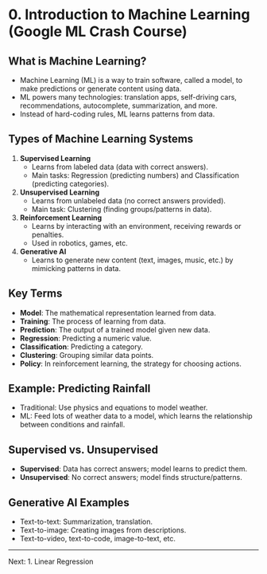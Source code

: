 # 0. Introduction to Machine Learning (Google ML Crash Course)

## What is Machine Learning?
- Machine Learning (ML) is a way to train software, called a model, to make predictions or generate content using data.
- ML powers many technologies: translation apps, self-driving cars, recommendations, autocomplete, summarization, and more.
- Instead of hard-coding rules, ML learns patterns from data.

## Types of Machine Learning Systems
1. **Supervised Learning**
   - Learns from labeled data (data with correct answers).
   - Main tasks: Regression (predicting numbers) and Classification (predicting categories).
2. **Unsupervised Learning**
   - Learns from unlabeled data (no correct answers provided).
   - Main task: Clustering (finding groups/patterns in data).
3. **Reinforcement Learning**
   - Learns by interacting with an environment, receiving rewards or penalties.
   - Used in robotics, games, etc.
4. **Generative AI**
   - Learns to generate new content (text, images, music, etc.) by mimicking patterns in data.

## Key Terms
- **Model**: The mathematical representation learned from data.
- **Training**: The process of learning from data.
- **Prediction**: The output of a trained model given new data.
- **Regression**: Predicting a numeric value.
- **Classification**: Predicting a category.
- **Clustering**: Grouping similar data points.
- **Policy**: In reinforcement learning, the strategy for choosing actions.

## Example: Predicting Rainfall
- Traditional: Use physics and equations to model weather.
- ML: Feed lots of weather data to a model, which learns the relationship between conditions and rainfall.

## Supervised vs. Unsupervised
- **Supervised**: Data has correct answers; model learns to predict them.
- **Unsupervised**: No correct answers; model finds structure/patterns.

## Generative AI Examples
- Text-to-text: Summarization, translation.
- Text-to-image: Creating images from descriptions.
- Text-to-video, text-to-code, image-to-text, etc.

---
Next: 1. Linear Regression 